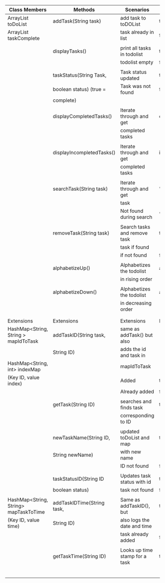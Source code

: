 

| Class Members                         | Methods                    | Scenarios                      | Output           |
|---------------------------------------|----------------------------|--------------------------------|------------------|
| ArrayList<String> toDoList            | addTask(String task)       | add task to toDOList           | true             |
| ArrayList<Boolean> taskComplete       |                            | task already in list           | false            |
|                                       |                            |                                |                  |
|                                       | displayTasks()             | print all tasks in todolist    | true             |
|                                       |                            | todolist empty                 | false            |
|                                       |                            |                                |                  |
|                                       | taskStatus(String Task,    | Task status updated            | task status      |
|                                       | boolean status) (true =    | Task was not found             | false            |
|                                       | complete)                  |                                |                  |
|                                       |                            |                                |                  |
|                                       | displayCompletedTasks()    | Iterate through and get        | completedTasks   |
|                                       |                            | completed tasks                |                  |
|                                       |                            |                                |                  |
|                                       | displayIncompletedTasks()  | Iterate through and get        | incompletedTasks |
|                                       |                            | completed tasks                |                  |
|                                       |                            |                                |                  |
|                                       | searchTask(String task)    | Iterate through and get        | "Found"          |
|                                       |                            | task                           |                  |
|                                       |                            | Not found during search        | "Not Found"      |
|                                       |                            |                                |                  |
|                                       | removeTask(String task)    | Search tasks and remove task   | true             |
|                                       |                            | task if found                  |                  |
|                                       |                            | if not found                   | false            |
|                                       |                            |                                |                  |
|                                       | alphabetizeUp()            | Alphabetizes the todolist      | alphabetizedList |
|                                       |                            | in rising order                |                  |
|                                       |                            |                                |                  |
|                                       | alphabetizeDown()          | Alphabetizes the todolist      | alphabetizedList |
|                                       |                            | in decreasing order            |                  |
|                                       |                            |                                |                  |
|                                       |                            |                                |                  |
| Extensions                            | Extensions                 | Extensions                     | Extensions       |
| HashMap<String, String > mapIdToTask  | addTaskID(String task,     | same as addTask() but also     |                  |
|                                       | String ID)                 | adds the id and task in        |                  |
| HashMap<String, int> indexMap         |                            | mapIdToTask                    |                  |
| (Key ID, value index)                 |                            | Added                          | true             |
|                                       |                            | Already added                  | false            |
|                                       |                            |                                |                  |
|                                       | getTask(String ID)         | searches and finds task        | task             |
|                                       |                            | corresponding to ID            |                  |
|                                       |                            |                                |                  |
|                                       | newTaskName(String ID,     | updated toDoList and map       | true             |
|                                       | String newName)            | with new name                  |                  |
|                                       |                            | ID not found                   | false            |
|                                       |                            |                                |                  |
|                                       | taskStatusID(String ID     | Updates task status with id    | taskstatus       |
|                                       | boolean status)            | task not found                 | false            |
|                                       |                            |                                |                  |
| HashMap<String, String> mapTaskToTime | addTaskIDTime(String task, | Same as addTaskID(), but       | true             |
| (Key ID, value time)                  | String ID)                 | also logs the date and time    |                  |
|                                       |                            | task already added             | false            |
|                                       |                            |                                |                  |
|                                       | getTaskTime(String ID)     | Looks up time stamp for a task | time             |
|                                       |                            |                                |                  |
|                                       |                            |                                |                  |
|                                       |                            |                                |                  |
|                                       |                            |                                |                  |
|                                       |                            |                                |                  |
|                                       |                            |                                |                  |

